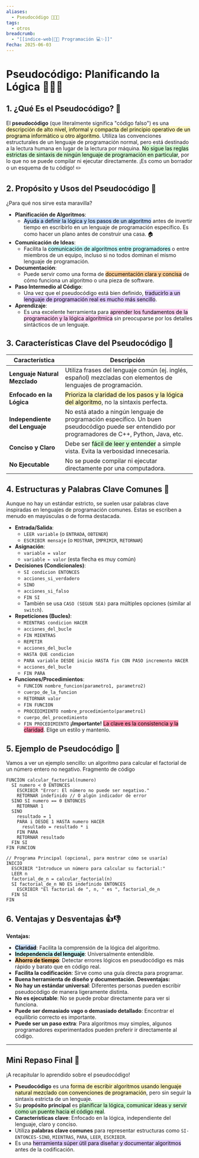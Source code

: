```yaml
---
aliases:
  - Pseudocódigo 🧠📝✨
tags:
  - otros
breadcrumb:
  - "[[indice-web|🧑‍💻 Programación 💻✨]]"
Fecha: 2025-06-03
---
```

# Pseudocódigo: Planificando la Lógica 🧠📝✨
## 1. ¿Qué Es el Pseudocódigo? 🤔
El **pseudocódigo** (que literalmente significa "código falso") es una <mark style="background: #FFF3A3A6;">descripción de alto nivel, informal y compacta del principio operativo de un programa informático u otro algoritmo</mark>.
Utiliza las convenciones estructurales de un lenguaje de programación normal, pero está destinado a la lectura humana en lugar de la lectura por máquina. <mark style="background: #BBFABBA6;">No sigue las reglas estrictas de sintaxis de ningún lenguaje de programación en particular</mark>, por lo que no se puede compilar ni ejecutar directamente. ¡Es como un borrador o un esquema de tu código! ✏️
## 2. Propósito y Usos del Pseudocódigo 🎯
¿Para qué nos sirve esta maravilla?
- **Planificación de Algoritmos**:
    - <mark style="background: #ADCCFFA6;">Ayuda a definir la lógica y los pasos de un algoritmo</mark> antes de invertir tiempo en escribirlo en un lenguaje de programación específico. Es como hacer un plano antes de construir una casa. 🏠
- **Comunicación de Ideas**:
    - Facilita la <mark style="background: #ABF7F7A6;">comunicación de algoritmos entre programadores</mark> o entre miembros de un equipo, incluso si no todos dominan el mismo lenguaje de programación.
- **Documentación**:
    - Puede servir como una forma de <mark style="background: #FFB86CA6;">documentación clara y concisa</mark> de cómo funciona un algoritmo o una pieza de software.
- **Paso Intermedio al Código**:
    - Una vez que el pseudocódigo está bien definido, <mark style="background: #D2B3FFA6;">traducirlo a un lenguaje de programación real es mucho más sencillo</mark>.
- **Aprendizaje**:
    - Es una excelente herramienta para <mark style="background: #FFB8EBA6;">aprender los fundamentos de la programación y la lógica algorítmica</mark> sin preocuparse por los detalles sintácticos de un lenguaje.
## 3. Características Clave del Pseudocódigo 🔑

| **Característica**             | **Descripción**                                                                                                                                   |
| ------------------------------ | ------------------------------------------------------------------------------------------------------------------------------------------------- |
| **Lenguaje Natural Mezclado**  | Utiliza frases del lenguaje común (ej. inglés, español) mezcladas con elementos de lenguajes de programación.                                     |
| **Enfocado en la Lógica**      | <mark style="background: #FFF3A3A6;">Prioriza la claridad de los pasos y la lógica del algoritmo</mark>, no la sintaxis perfecta.           |
| **Independiente del Lenguaje** | No está atado a ningún lenguaje de programación específico. Un buen pseudocódigo puede ser entendido por programadores de C++, Python, Java, etc. |
| **Conciso y Claro**            | Debe ser <mark style="background: #BBFABBA6;">fácil de leer y entender</mark> a simple vista. Evita la verbosidad innecesaria.              |
| **No Ejecutable**              | No se puede compilar ni ejecutar directamente por una computadora.                                                                                |

## 4. Estructuras y Palabras Clave Comunes 🧱
Aunque no hay un estándar estricto, se suelen usar palabras clave inspiradas en lenguajes de programación comunes. Estas se escriben a menudo en mayúsculas o de forma destacada.
- **Entrada/Salida**:
    - `LEER variable` (o `ENTRADA`, `OBTENER`)
    - `ESCRIBIR mensaje` (o `MOSTRAR`, `IMPRIMIR`, `RETORNAR`)
- **Asignación**:
    - `variable = valor`
    - `variable ← valor` (esta flecha es muy común)
- **Decisiones (Condicionales)**:
    - `SI condicion ENTONCES`
    - `acciones_si_verdadero`
    - `SINO`
    - `acciones_si_falso`
    - `FIN SI`
    - También se usa `CASO (SEGUN SEA)` para múltiples opciones (similar al `switch`).
- **Repeticiones (Bucles)**:
    - `MIENTRAS condicion HACER`
    - `acciones_del_bucle`
    - `FIN MIENTRAS`
    - `REPETIR`
    - `acciones_del_bucle`
    - `HASTA QUE condicion`
    - `PARA variable DESDE inicio HASTA fin CON PASO incremento HACER`
    - `acciones_del_bucle`
    - `FIN PARA`
- **Funciones/Procedimientos**:
    - `FUNCION nombre_funcion(parametro1, parametro2)`
    - `cuerpo_de_la_funcion`
    - `RETORNAR valor`
    - `FIN FUNCION`
    - `PROCEDIMIENTO nombre_procedimiento(parametro1)`
    - `cuerpo_del_procedimiento`
    - `FIN PROCEDIMIENTO`
**¡Importante!** <mark style="background: #FF5582A6;">La clave es la consistencia y la claridad</mark>. Elige un estilo y mantenlo.
## 5. Ejemplo de Pseudocódigo 📝
Vamos a ver un ejemplo sencillo: un algoritmo para calcular el factorial de un número entero no negativo.
Fragmento de código
```
FUNCION calcular_factorial(numero)
  SI numero < 0 ENTONCES
    ESCRIBIR "Error: El número no puede ser negativo."
    RETORNAR indefinido // O algún indicador de error
  SINO SI numero == 0 ENTONCES
    RETORNAR 1
  SINO
    resultado = 1
    PARA i DESDE 1 HASTA numero HACER
      resultado = resultado * i
    FIN PARA
    RETORNAR resultado
  FIN SI
FIN FUNCION

// Programa Principal (opcional, para mostrar cómo se usaría)
INICIO
  ESCRIBIR "Introduce un número para calcular su factorial:"
  LEER n
  factorial_de_n = calcular_factorial(n)
  SI factorial_de_n NO ES indefinido ENTONCES
    ESCRIBIR "El factorial de ", n, " es ", factorial_de_n
  FIN SI
FIN
```
## 6. Ventajas y Desventajas 👍👎
**Ventajas:**
- <mark style="background: #ADCCFFA6;">**Claridad**</mark>: Facilita la comprensión de la lógica del algoritmo.
- <mark style="background: #ABF7F7A6;">**Independencia del lenguaje**</mark>: Universalmente entendible.
- <mark style="background: #FFB86CA6;">**Ahorro de tiempo**</mark>: Detectar errores lógicos en pseudocódigo es más rápido y barato que en código real.
- **Facilita la codificación**: Sirve como una guía directa para programar.
- **Buena herramienta de diseño y documentación**.
**Desventajas:**
- **No hay un estándar universal**: Diferentes personas pueden escribir pseudocódigo de manera ligeramente distinta.
- **No es ejecutable**: No se puede probar directamente para ver si funciona.
- **Puede ser demasiado vago o demasiado detallado**: Encontrar el equilibrio correcto es importante.
- **Puede ser un paso extra**: Para algoritmos muy simples, algunos programadores experimentados pueden preferir ir directamente al código.

---
## Mini Repaso Final 🔄

¡A recapitular lo aprendido sobre el pseudocódigo!

- **Pseudocódigo** es una <mark style="background: #FFF3A3A6;">forma de escribir algoritmos usando lenguaje natural mezclado con convenciones de programación</mark>, pero sin seguir la sintaxis estricta de un lenguaje.
- Su **propósito principal** es <mark style="background: #BBFABBA6;">planificar la lógica, comunicar ideas y servir como un puente hacia el código real</mark>.
- **Características clave**: Enfocado en la lógica, independiente del lenguaje, claro y conciso.
- Utiliza **palabras clave comunes** para representar estructuras como `SI-ENTONCES-SINO`, `MIENTRAS`, `PARA`, `LEER`, `ESCRIBIR`.
- Es una <mark style="background: #D2B3FFA6;">herramienta súper útil para diseñar y documentar algoritmos</mark> antes de la codificación.